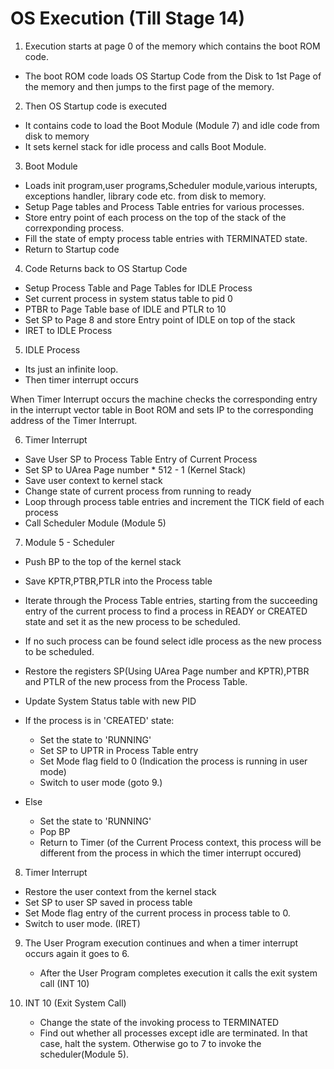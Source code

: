 # OS Execution (Till Stage 14)

1. Execution starts at page 0 of the memory which contains the boot ROM code.
- The boot ROM code loads OS Startup Code from the Disk to 1st Page of the memory and then jumps to the first page of the memory.

2. Then OS Startup code is executed
- It contains code to load the Boot Module (Module 7) and idle code from disk to memory
- It sets kernel stack for idle process and calls Boot Module.


3. Boot Module
- Loads init program,user programs,Scheduler module,various interupts, exceptions handler, library code etc. from disk to memory.
- Setup Page tables and Process Table entries  for various processes.
- Store entry point of each process on the top of the stack of the correxponding process.
- Fill  the state of empty process table entries with TERMINATED state.
- Return to Startup code


4. Code Returns back to OS Startup Code
- Setup Process Table and Page Tables for IDLE Process
- Set current process in system status table to pid 0
- PTBR to Page Table base of IDLE and PTLR to 10
- Set SP to Page 8 and store Entry point of IDLE on top of the stack
- IRET to IDLE Process


5. IDLE Process
-  Its just an infinite loop.
-  Then timer interrupt occurs


When Timer Interrupt occurs the machine checks the corresponding entry in the interrupt vector table in Boot ROM and sets IP to the corresponding address of the Timer Interrupt.


6. Timer Interrupt
- Save User SP to Process Table Entry of Current Process
- Set SP to UArea Page number * 512 - 1 (Kernel Stack)
- Save user context to kernel stack
- Change state of current process from running to ready
- Loop through process table entries and increment the TICK field of each process
- Call Scheduler Module (Module 5)


7. Module 5 - Scheduler
- Push BP to the top of the kernel stack
- Save KPTR,PTBR,PTLR into the Process table
- Iterate through the Process Table entries, starting from the succeeding entry of the current process to find a process in READY or CREATED state and set it as the new process to be scheduled.
- If no such process can be found select idle process as the new process to be scheduled.
- Restore the  registers SP(Using UArea Page number and KPTR),PTBR and PTLR of the new process from the Process Table.
- Update System Status table with new PID
- If the process is in 'CREATED' state:
    - Set the state to 'RUNNING'
    - Set SP to UPTR in Process Table entry
    - Set Mode flag field to 0 (Indication the process is running in user mode)
    - Switch to user mode (goto 9.)

- Else
    - Set the state to 'RUNNING'
    - Pop BP
    - Return to Timer (of the Current Process context, this process will be different from the process in which the timer interrupt occured)



8. Timer Interrupt
-  Restore the user context from the kernel stack
- Set SP to user SP saved in process table
- Set Mode flag entry of the current process in process table to 0.
- Switch to user mode. (IRET)


9. The User Program execution continues and when a timer interrupt occurs again it goes to 6.
    - After the User Program completes execution it calls the exit system call (INT 10)


10. INT 10 (Exit System Call)
    - Change the state of the invoking process to TERMINATED
    - Find out whether all processes except idle are terminated. In that case, halt the system. Otherwise go to 7 to invoke the scheduler(Module 5).






